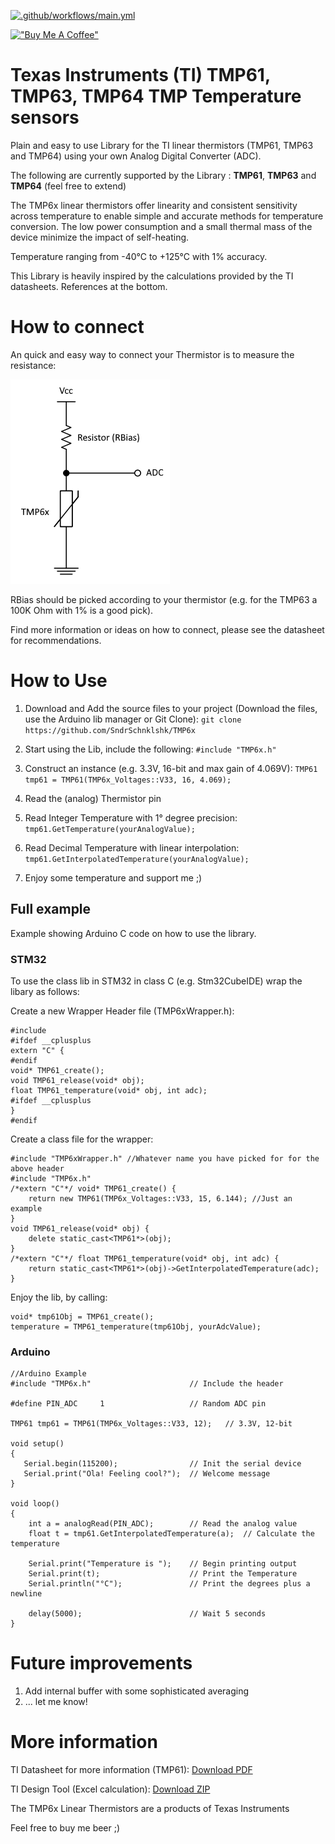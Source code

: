 [![.github/workflows/main.yml](https://github.com/SndrSchnklshk/TMP6x/actions/workflows/main.yml/badge.svg)](https://github.com/SndrSchnklshk/TMP6x/actions/workflows/main.yml)

[!["Buy Me A Coffee"](https://www.buymeacoffee.com/assets/img/custom_images/yellow_img.png)](https://www.buymeacoffee.com/sndrschnklshk)

# Texas Instruments (TI) TMP61, TMP63, TMP64 TMP Temperature sensors

Plain and easy to use Library for the TI linear thermistors (TMP61, TMP63 and TMP64) using your own Analog Digital Converter (ADC). 

The following are currently supported by the Library : **TMP61**, **TMP63** and **TMP64** (feel free to extend)

The TMP6x linear thermistors offer linearity and consistent sensitivity across temperature to enable simple and accurate methods for temperature conversion. The low power consumption and a small thermal mass of the device minimize the impact of self-heating.

Temperature ranging from -40°C to +125°C with 1% accuracy.

This Library is heavily inspired by the calculations provided by the TI datasheets. References at the bottom.

# How to connect

An quick and easy way to connect your Thermistor is to measure the resistance:

![This is an image](https://github.com/SndrSchnklshk/TMP6x/blob/master/img/howtouse.png)

RBias should be picked according to your thermistor (e.g. for the TMP63 a 100K Ohm with 1% is a good pick).

Find more information or ideas on how to connect, please see the datasheet for recommendations.

# How to Use

1) Download and Add the source files to your project (Download the files, use the Arduino lib manager or Git Clone):
```git clone https://github.com/SndrSchnklshk/TMP6x```

2) Start using the Lib, include the following:
```#include "TMP6x.h"```

3) Construct an instance (e.g. 3.3V, 16-bit and max gain of 4.069V):
```TMP61 tmp61 = TMP61(TMP6x_Voltages::V33, 16, 4.069);```

4) Read the (analog) Thermistor pin

5) Read Integer Temperature with 1° degree precision:
```tmp61.GetTemperature(yourAnalogValue);```

6) Read Decimal Temperature with linear interpolation:
```tmp61.GetInterpolatedTemperature(yourAnalogValue);```

7) Enjoy some temperature and support me ;)

## Full example
Example showing Arduino C code on how to use the library.

### STM32
To use the class lib in STM32 in class C (e.g. Stm32CubeIDE) wrap the libary as follows:

Create a new Wrapper Header file (TMP6xWrapper.h):

```
#include 
#ifdef __cplusplus
extern "C" {
#endif
void* TMP61_create();
void TMP61_release(void* obj);
float TMP61_temperature(void* obj, int adc);
#ifdef __cplusplus
}
#endif
```

Create a class file for the wrapper:
```
#include "TMP6xWrapper.h" //Whatever name you have picked for for the above header
#include "TMP6x.h"
/*extern "C"*/ void* TMP61_create() {
    return new TMP61(TMP6x_Voltages::V33, 15, 6.144); //Just an example
}
void TMP61_release(void* obj) {
    delete static_cast<TMP61*>(obj);
}
/*extern "C"*/ float TMP61_temperature(void* obj, int adc) {
    return static_cast<TMP61*>(obj)->GetInterpolatedTemperature(adc);
}
```

Enjoy the lib, by calling:
```
void* tmp61Obj = TMP61_create();
temperature = TMP61_temperature(tmp61Obj, yourAdcValue);
```

### Arduino
```
//Arduino Example
#include "TMP6x.h"                      // Include the header

#define PIN_ADC     1                   // Random ADC pin

TMP61 tmp61 = TMP61(TMP6x_Voltages::V33, 12);   // 3.3V, 12-bit

void setup() 
{
   Serial.begin(115200);                // Init the serial device
   Serial.print("Ola! Feeling cool?");  // Welcome message 
}

void loop() 
{
    int a = analogRead(PIN_ADC);        // Read the analog value
    float t = tmp61.GetInterpolatedTemperature(a);  // Calculate the temperature
    
    Serial.print("Temperature is ");    // Begin printing output
    Serial.print(t);                    // Print the Temperature
    Serial.println("°C");               // Print the degrees plus a newline

    delay(5000);                        // Wait 5 seconds
}
```

# Future improvements

1) Add internal buffer with some sophisticated averaging
2) ... let me know!

# More information

TI Datasheet for more information (TMP61): [Download PDF](https://www.ti.com/lit/ds/symlink/tmp61.pdf)

TI Design Tool (Excel calculation): [Download ZIP](http://www.ti.com/lit/zip/sboc595)

The TMP6x Linear Thermistors are a products of Texas Instruments

Feel free to buy me beer ;)